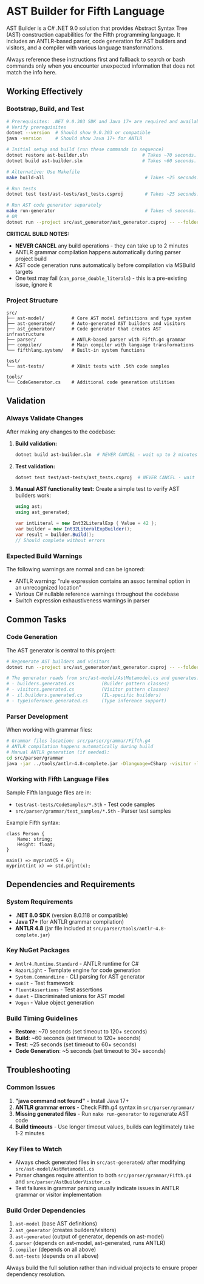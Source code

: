 # AST Builder for Fifth Language

AST Builder is a C# .NET 9.0 solution that provides Abstract Syntax Tree (AST) construction capabilities for the Fifth programming language. It includes an ANTLR-based parser, code generation for AST builders and visitors, and a compiler with various language transformations.

Always reference these instructions first and fallback to search or bash commands only when you encounter unexpected information that does not match the info here.

## Working Effectively

### Bootstrap, Build, and Test
```bash
# Prerequisites: .NET 9.0.303 SDK and Java 17+ are required and available
# Verify prerequisites
dotnet --version  # Should show 9.0.303 or compatible
java -version     # Should show Java 17+ for ANTLR

# Initial setup and build (run these commands in sequence)
dotnet restore ast-builder.sln                    # Takes ~70 seconds. NEVER CANCEL. Set timeout to 120+ seconds.
dotnet build ast-builder.sln                      # Takes ~60 seconds. NEVER CANCEL. Set timeout to 120+ seconds.

# Alternative: Use Makefile
make build-all                                     # Takes ~25 seconds. NEVER CANCEL. Set timeout to 60+ seconds.

# Run tests
dotnet test test/ast-tests/ast_tests.csproj        # Takes ~25 seconds. NEVER CANCEL. Set timeout to 60+ seconds.

# Run AST code generator separately
make run-generator                                 # Takes ~5 seconds.
# OR
dotnet run --project src/ast_generator/ast_generator.csproj -- --folder src/ast-generated
```

**CRITICAL BUILD NOTES:**
- **NEVER CANCEL** any build operations - they can take up to 2 minutes
- ANTLR grammar compilation happens automatically during parser project build
- AST code generation runs automatically before compilation via MSBuild targets
- One test may fail (`can_parse_double_literals`) - this is a pre-existing issue, ignore it

### Project Structure
```
src/
├── ast-model/          # Core AST model definitions and type system
├── ast-generated/      # Auto-generated AST builders and visitors  
├── ast_generator/      # Code generator that creates AST infrastructure
├── parser/             # ANTLR-based parser with Fifth.g4 grammar
├── compiler/           # Main compiler with language transformations
└── fifthlang.system/   # Built-in system functions

test/
└── ast-tests/          # XUnit tests with .5th code samples

tools/
└── CodeGenerator.cs    # Additional code generation utilities
```

## Validation

### Always Validate Changes
After making any changes to the codebase:

1. **Build validation:**
   ```bash
   dotnet build ast-builder.sln  # NEVER CANCEL - wait up to 2 minutes
   ```

2. **Test validation:**
   ```bash
   dotnet test test/ast-tests/ast_tests.csproj  # NEVER CANCEL - wait up to 1 minute
   ```

3. **Manual AST functionality test:**
   Create a simple test to verify AST builders work:
   ```csharp
   using ast;
   using ast_generated;
   
   var intLiteral = new Int32LiteralExp { Value = 42 };
   var builder = new Int32LiteralExpBuilder();
   var result = builder.Build();
   // Should complete without errors
   ```

### Expected Build Warnings
The following warnings are normal and can be ignored:
- ANTLR warning: "rule expression contains an assoc terminal option in an unrecognized location"
- Various C# nullable reference warnings throughout the codebase
- Switch expression exhaustiveness warnings in parser

## Common Tasks

### Code Generation
The AST generator is central to this project:
```bash
# Regenerate AST builders and visitors
dotnet run --project src/ast_generator/ast_generator.csproj -- --folder src/ast-generated

# The generator reads from src/ast-model/AstMetamodel.cs and generates:
# - builders.generated.cs          (Builder pattern classes)
# - visitors.generated.cs          (Visitor pattern classes)  
# - il.builders.generated.cs       (IL-specific builders)
# - typeinference.generated.cs     (Type inference support)
```

### Parser Development
When working with grammar files:
```bash
# Grammar files location: src/parser/grammar/Fifth.g4
# ANTLR compilation happens automatically during build
# Manual ANTLR generation (if needed):
cd src/parser/grammar
java -jar ../tools/antlr-4.8-complete.jar -Dlanguage=CSharp -visitor -listener -o grammar -lib . Fifth.g4
```

### Working with Fifth Language Files
Sample Fifth language files are in:
- `test/ast-tests/CodeSamples/*.5th` - Test code samples
- `src/parser/grammar/test_samples/*.5th` - Parser test samples

Example Fifth syntax:
```fifth
class Person {
    Name: string;
    Height: float;
}

main() => myprint(5 + 6);
myprint(int x) => std.print(x);
```

## Dependencies and Requirements

### System Requirements
- **.NET 8.0 SDK** (version 8.0.118 or compatible)
- **Java 17+** (for ANTLR grammar compilation)
- **ANTLR 4.8** (jar file included at `src/parser/tools/antlr-4.8-complete.jar`)

### Key NuGet Packages
- `Antlr4.Runtime.Standard` - ANTLR runtime for C#
- `RazorLight` - Template engine for code generation
- `System.CommandLine` - CLI parsing for AST generator
- `xunit` - Test framework
- `FluentAssertions` - Test assertions
- `dunet` - Discriminated unions for AST model
- `Vogen` - Value object generation

### Build Timing Guidelines
- **Restore**: ~70 seconds (set timeout to 120+ seconds)
- **Build**: ~60 seconds (set timeout to 120+ seconds) 
- **Test**: ~25 seconds (set timeout to 60+ seconds)
- **Code Generation**: ~5 seconds (set timeout to 30+ seconds)

## Troubleshooting

### Common Issues
1. **"java command not found"** - Install Java 17+ 
2. **ANTLR grammar errors** - Check Fifth.g4 syntax in `src/parser/grammar/`
3. **Missing generated files** - Run `make run-generator` to regenerate AST code
4. **Build timeouts** - Use longer timeout values, builds can legitimately take 1-2 minutes

### Key Files to Watch
- Always check generated files in `src/ast-generated/` after modifying `src/ast-model/AstMetamodel.cs`
- Parser changes require attention to both `src/parser/grammar/Fifth.g4` and `src/parser/AstBuilderVisitor.cs`
- Test failures in grammar parsing usually indicate issues in ANTLR grammar or visitor implementation

### Build Order Dependencies
1. `ast-model` (base AST definitions)
2. `ast_generator` (creates builders/visitors) 
3. `ast-generated` (output of generator, depends on ast-model)
4. `parser` (depends on ast-model, ast-generated, runs ANTLR)
5. `compiler` (depends on all above)
6. `ast-tests` (depends on all above)

Always build the full solution rather than individual projects to ensure proper dependency resolution.
